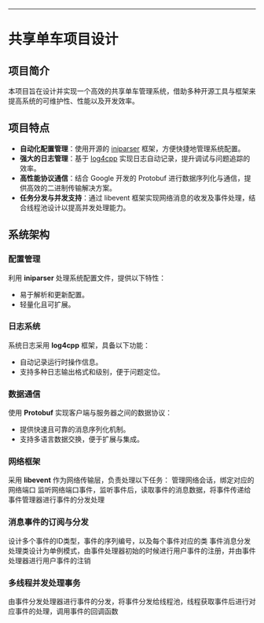 
---

# 共享单车项目设计

## 项目简介
本项目旨在设计并实现一个高效的共享单车管理系统，借助多种开源工具与框架来提高系统的可维护性、性能以及开发效率。

## 项目特点

- **自动化配置管理**：使用开源的 [iniparser](https://github.com/ndevilla/iniparser) 框架，方便快捷地管理系统配置。
- **强大的日志管理**：基于 [log4cpp](http://log4cpp.sourceforge.net/) 实现日志自动记录，提升调试与问题追踪的效率。
- **高性能协议通信**：结合 Google 开发的 Protobuf 进行数据序列化与通信，提供高效的二进制传输解决方案。
- **任务分发与并发支持**：通过 libevent 框架实现网络消息的收发及事件处理，结合线程池设计以提高并发处理能力。

## 系统架构

### 配置管理
利用 **iniparser** 处理系统配置文件，提供以下特性：

- 易于解析和更新配置。
- 轻量化且可扩展。

### 日志系统

系统日志采用 **log4cpp** 框架，具备以下功能：
- 自动记录运行时操作信息。
- 支持多种日志输出格式和级别，便于问题定位。

### 数据通信

使用 **Protobuf** 实现客户端与服务器之间的数据协议：

- 提供快速且可靠的消息序列化机制。
- 支持多语言数据交换，便于扩展与集成。

### 网络框架

采用 **libevent** 作为网络传输层，负责处理以下任务：
管理网络会话，绑定对应的网络端口
监听网络端口事件，监听事件后，读取事件的消息数据，将事件传递给事件管理器进行事件的分发处理

### 消息事件的订阅与分发

设计多个事件的ID类型，事件的序列编号，以及每个事件对应的类
事件消息分发处理类设计为单例模式，由事件处理器初始的时候进行用户事件的注册，并由事件处理器进行用户事件的注销

### 多线程并发处理事务

由事件分发处理器进行事件的分发，将事件分发给线程池，线程获取事件后进行对应事件的处理，调用事件的回调函数